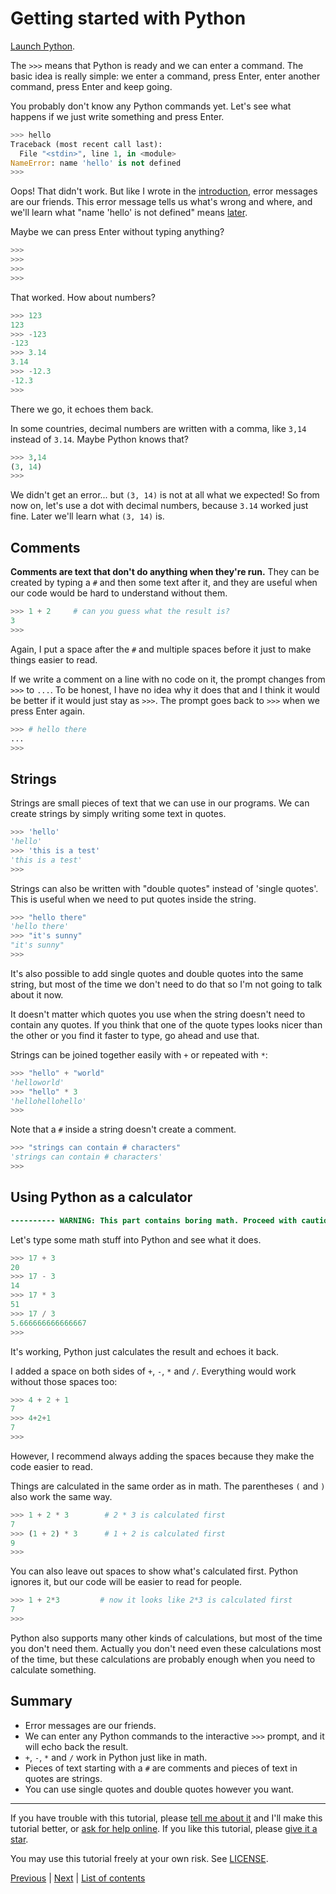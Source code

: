 # Getting started with Python

[Launch Python](installing-python.md).

The `>>>` means that Python is ready and we can enter a command. The
basic idea is really simple: we enter a command, press Enter, enter
another command, press Enter and keep going.

You probably don't know any Python commands yet. Let's see what happens
if we just write something and press Enter.

```python
>>> hello
Traceback (most recent call last):
  File "<stdin>", line 1, in <module>
NameError: name 'hello' is not defined
>>>
```

Oops! That didn't work. But like I wrote in the
[introduction](what-is-programming.md), error messages are our friends.
This error message tells us what's wrong and where, and we'll learn what
"name 'hello' is not defined" means [later](variables.md).

Maybe we can press Enter without typing anything?

```python
>>>
>>>
>>>
>>>
```

That worked. How about numbers?

```python
>>> 123
123
>>> -123
-123
>>> 3.14
3.14
>>> -12.3
-12.3
>>>
```

There we go, it echoes them back.

In some countries, decimal numbers are written with a comma, like `3,14`
instead of `3.14`. Maybe Python knows that?

```python
>>> 3,14
(3, 14)
>>>
```

We didn't get an error... but `(3, 14)` is not at all what we expected!
So from now on, let's use a dot with decimal numbers, because `3.14`
worked just fine. Later we'll learn what `(3, 14)` is.

## Comments

**Comments are text that don't do anything when they're run.** 
They can be created by typing a `#` and then some text after it, 
and they are useful when our code would be hard to understand without them.

```python
>>> 1 + 2     # can you guess what the result is?
3
>>>
```

Again, I put a space after the `#` and multiple spaces before it just to
make things easier to read.

If we write a comment on a line with no code on it, the prompt changes
from `>>>` to `...`. To be honest, I have no idea why it does that and I
think it would be better if it would just stay as `>>>`. The prompt goes
back to `>>>` when we press Enter again.

```python
>>> # hello there
...
>>>
```

## Strings

Strings are small pieces of text that we can use in our programs. We can
create strings by simply writing some text in quotes.

```python
>>> 'hello'
'hello'
>>> 'this is a test'
'this is a test'
>>> 
```

Strings can also be written with "double quotes" instead of 'single
quotes'. This is useful when we need to put quotes inside the string.

```python
>>> "hello there"
'hello there'
>>> "it's sunny"
"it's sunny"
>>> 
```

It's also possible to add single quotes and double quotes into the same
string, but most of the time we don't need to do that so I'm not going
to talk about it now.

It doesn't matter which quotes you use when the string doesn't need to
contain any quotes. If you think that one of the quote types looks nicer
than the other or you find it faster to type, go ahead and use that.

Strings can be joined together easily with `+` or repeated with `*`:

```python
>>> "hello" + "world"
'helloworld'
>>> "hello" * 3
'hellohellohello'
>>> 
```

Note that a `#` inside a string doesn't create a comment.

```python
>>> "strings can contain # characters"
'strings can contain # characters'
>>> 
```

## Using Python as a calculator

```diff
---------- WARNING: This part contains boring math. Proceed with caution. ----------
```

Let's type some math stuff into Python and see what it does.

```python
>>> 17 + 3
20
>>> 17 - 3
14
>>> 17 * 3
51
>>> 17 / 3
5.666666666666667
>>>
```

It's working, Python just calculates the result and echoes it back.

I added a space on both sides of `+`, `-`, `*` and `/`. Everything would
work without those spaces too:

```python
>>> 4 + 2 + 1
7
>>> 4+2+1
7
>>>
```

However, I recommend always adding the spaces because they make the code
easier to read.

Things are calculated in the same order as in math. The parentheses `(`
and `)` also work the same way.

```python
>>> 1 + 2 * 3        # 2 * 3 is calculated first
7
>>> (1 + 2) * 3      # 1 + 2 is calculated first
9
>>>
```

You can also leave out spaces to show what's calculated first. Python
ignores it, but our code will be easier to read for people.

```python
>>> 1 + 2*3         # now it looks like 2*3 is calculated first
7
>>>
```

Python also supports many other kinds of calculations, but most of the
time you don't need them. Actually you don't need even these
calculations most of the time, but these calculations are probably
enough when you need to calculate something.

## Summary

[comment]: # (the first line in this summary is exactly same as in)
[comment]: # (what-is-programming.md, and it's supposed to be like this)

- Error messages are our friends.
- We can enter any Python commands to the interactive `>>>` prompt, and
    it will echo back the result.
- `+`, `-`, `*` and `/` work in Python just like in math.
- Pieces of text starting with a `#` are comments and pieces of text in
    quotes are strings.
- You can use single quotes and double quotes however you want.

***

If you have trouble with this tutorial, please
[tell me about it](../contact-me.md) and I'll make this tutorial better,
or [ask for help online](../getting-help.md).
If you like this tutorial, please [give it a
star](../README.md#how-can-i-thank-you-for-writing-and-sharing-this-tutorial).

You may use this tutorial freely at your own risk. See
[LICENSE](../LICENSE).

[Previous](installing-python.md) | [Next](the-way-of-the-program.md) |
[List of contents](../README.md#basics)
